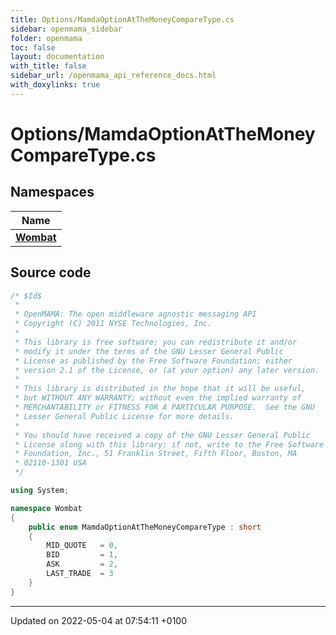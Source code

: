 ```yaml
---
title: Options/MamdaOptionAtTheMoneyCompareType.cs
sidebar: openmama_sidebar
folder: openmama
toc: false
layout: documentation
with_title: false
sidebar_url: /openmama_api_reference_docs.html
with_doxylinks: true
---
```


# Options/MamdaOptionAtTheMoneyCompareType.cs



## Namespaces

| Name           |
| -------------- |
| **[Wombat](namespaceWombat.html)**  |




## Source code

```csharp
/* $Id$
 *
 * OpenMAMA: The open middleware agnostic messaging API
 * Copyright (C) 2011 NYSE Technologies, Inc.
 *
 * This library is free software; you can redistribute it and/or
 * modify it under the terms of the GNU Lesser General Public
 * License as published by the Free Software Foundation; either
 * version 2.1 of the License, or (at your option) any later version.
 *
 * This library is distributed in the hope that it will be useful,
 * but WITHOUT ANY WARRANTY; without even the implied warranty of
 * MERCHANTABILITY or FITNESS FOR A PARTICULAR PURPOSE.  See the GNU
 * Lesser General Public License for more details.
 *
 * You should have received a copy of the GNU Lesser General Public
 * License along with this library; if not, write to the Free Software
 * Foundation, Inc., 51 Franklin Street, Fifth Floor, Boston, MA
 * 02110-1301 USA
 */

using System;

namespace Wombat
{
    public enum MamdaOptionAtTheMoneyCompareType : short
    {
        MID_QUOTE   = 0,
        BID         = 1,
        ASK         = 2,
        LAST_TRADE  = 3
    }
}
```


-------------------------------

Updated on 2022-05-04 at 07:54:11 +0100

